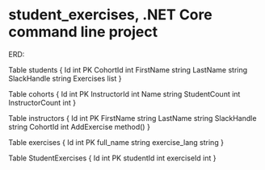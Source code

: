 # student_exercises, .NET Core command line project

ERD:

Table students {
  Id int PK
  CohortId int
  FirstName string
  LastName string
  SlackHandle string
  Exercises list
}

Table cohorts {
  Id int PK
  InstructorId int
  Name string
  StudentCount int
  InstructorCount int
}

Table instructors {
  Id int PK
  FirstName string
  LastName string
  SlackHandle string
  CohortId int
  AddExercise method()
}

Table exercises {
  Id int PK
  full_name string
  exercise_lang string
}

Table StudentExercises {
  Id int PK
  studentId int
  exerciseId int
}